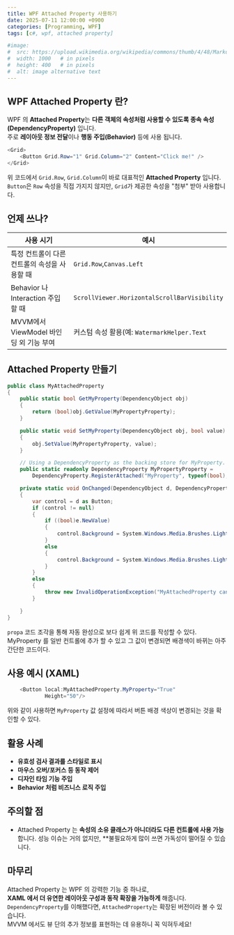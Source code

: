 ```yaml
---
title: WPF Attached Property 사용하기
date: 2025-07-11 12:00:00 +0900
categories: [Programming, WPF]
tags: [c#, wpf, attached property]

#image:
#  src: https://upload.wikimedia.org/wikipedia/commons/thumb/4/48/Markdown-mark.svg/1200px-Markdown-mark.svg.png
#  width: 1000   # in pixels
#  height: 400   # in pixels
#  alt: image alternative text
---
```


## WPF Attached Property 란?

WPF 의 **Attached Property**는 **다른 객체의 속성처럼 사용할 수 있도록 종속 속성(DependencyProperty)** 입니다.   
주로 **레이아웃 정보 전달**이나 **행동 주입(Behavior)** 등에 사용 됩니다.

```cs
<Grid>
    <Button Grid.Row="1" Grid.Column="2" Content="Click me!" />
</Grid>
```

위 코드에서 ```Grid.Row```, ```Grid.Column```이 바로 대표적인 **Attached Property** 입니다.   
```Button```은 ```Row``` 속성을 직접 가지지 않지만, ```Grid```가 제공한 속성을 "첨부" 받아 사용합니다.

## 언제 쓰나?

|**사용 시기**|**예시**|
|--|--|
|특정 컨트롤이 다른 컨트롤의 속성을 사용할 때|```Grid.Row```,```Canvas.Left```|
|Behavior 나 Interaction 주입할 때|```ScrollViewer.HorizontalScrollBarVisibility```|
|MVVM에서 ViewModel 바인딩 외 기능 부여|커스텀 속성 활용(예: ```WatermarkHelper.Text```|

## Attached Property 만들기

```cs
public class MyAttachedProperty
{
    public static bool GetMyProperty(DependencyObject obj)
    {
        return (bool)obj.GetValue(MyPropertyProperty);
    }

    public static void SetMyProperty(DependencyObject obj, bool value)
    {
        obj.SetValue(MyPropertyProperty, value);
    }

    // Using a DependencyProperty as the backing store for MyProperty.  This enables animation, styling, binding, etc...
    public static readonly DependencyProperty MyPropertyProperty =
        DependencyProperty.RegisterAttached("MyProperty", typeof(bool), typeof(MyAttachedProperty), new PropertyMetadata(false, OnChanged));

    private static void OnChanged(DependencyObject d, DependencyPropertyChangedEventArgs e)
    {
        var control = d as Button;
        if (control != null)
        {
            if ((bool)e.NewValue)
            {
                control.Background = System.Windows.Media.Brushes.LightGreen;
            }
            else
            {
                control.Background = System.Windows.Media.Brushes.LightCoral;
            }
        }
        else
        {
            throw new InvalidOperationException("MyAttachedProperty can only be used on Controls.");
        }

    }
}
```

```propa``` 코드 조각을 통해 자동 완성으로 보다 쉽게 위 코드를 작성할 수 있다.   
MyProperty 를 일반 컨트롤에 추가 할 수 있고 그 값이 변경되면 배경색이 바뀌는 아주 간단한 코드이다.

## 사용 예시 (XAML)

```cs
	<Button local:MyAttachedProperty.MyProperty="True"
			Height="50"/>
```

위와 같이 사용하면 ```MyProperty``` 값 설정에 따라서 버튼 배경 색상이 변경되는 것을 확인할 수 있다.

## 활용 사례
 - **유효성 검사 결과를 스타일로 표시**
 - **마우스 오버/포커스 등 동작 제어**
 - **디자인 타임 기능 주입**
 - **Behavior 처럼 비즈니스 로직 주입**
 
## 주의할 점
  - Attached Property 는 **속성의 소유 클래스가 아니더라도 다른 컨트롤에 사용 가능**합니다.
  성능 이슈는 거의 없지만, **불필요하게 많이 쓰면 가독성이 떨어질 수 있습니다.
  
## 마무리
Attached Property 는 WPF 의 강력한 기능 중 하나로,   
**XAML 에서 더 유연한 레이아웃 구성과 동작 확장을 가능하게** 해줍니다.   
```DependencyProperty```를 이해했다면, ```AttachedProperty```는 확장된 버전이라 볼 수 있습니다.   
MVVM 에서도 뷰 단의 추가 정보를 표현하는 데 유용하니 꼭 익혀두세요!

